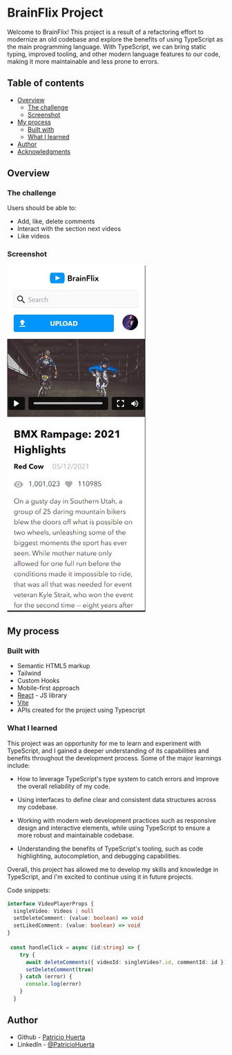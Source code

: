 # BrainFlix Project 

Welcome to BrainFlix! This project is a result of a refactoring effort to modernize an old codebase and explore the benefits of using TypeScript as the main programming language. With TypeScript, we can bring static typing, improved tooling, and other modern language features to our code, making it more maintainable and less prone to errors. 

## Table of contents

- [Overview](#overview)
  - [The challenge](#the-challenge)
  - [Screenshot](#screenshot)
- [My process](#my-process)
  - [Built with](#built-with)
  - [What I learned](#what-i-learned)
- [Author](#author)
- [Acknowledgments](#acknowledgments)

## Overview

### The challenge

Users should be able to:

- Add, like, delete comments 
- Interact with the section next videos 
- Like videos

### Screenshot

![](./Screenshot.jpg)


## My process

### Built with

- Semantic HTML5 markup
- Tailwind
- Custom Hooks 
- Mobile-first approach
- [React](https://reactjs.org/) - JS library
- [Vite](https://vitejs.dev/)
- APIs created for the project using Typescript


### What I learned

This project was an opportunity for me to learn and experiment with TypeScript, and I gained a deeper understanding of its capabilities and benefits throughout the development process. Some of the major learnings include:

  * How to leverage TypeScript's type system to catch errors and improve the overall reliability of my code.

  * Using interfaces to define clear and consistent data structures across my codebase.

  * Working with modern web development practices such as responsive design and interactive elements, while using TypeScript to ensure a more robust and maintainable codebase.

  * Understanding the benefits of TypeScript's tooling, such as code highlighting, autocompletion, and debugging capabilities.

Overall, this project has allowed me to develop my skills and knowledge in TypeScript, and I'm excited to continue using it in future projects.

Code snippets:

```ts
interface VideoPlayerProps {
  singleVideo: Videos | null
  setDeleteComment: (value: boolean) => void
  setLikedComment: (value: boolean) => void
}

 const handleClick = async (id:string) => {
    try {
      await deleteComments({ videoId: singleVideo?.id, commentId: id })
      setDeleteComment(true)
    } catch (error) {
      console.log(error)
    }
  }
```

## Author

- Github - [Patricio Huerta](https://github.com/HpatricioH)
- LinkedIn - [@PatricioHuerta](www.linkedin.com/in/patricio-huerta)
